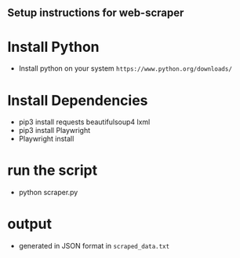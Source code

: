 ## Setup instructions for web-scraper

# Install Python

- Install python on your system `https://www.python.org/downloads/`

# Install Dependencies

- pip3 install requests beautifulsoup4 lxml                                
- pip3 install Playwright
- Playwright install 

# run the script

- python scraper.py

# output
 
- generated in JSON format in `scraped_data.txt`
